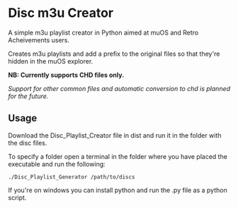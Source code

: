 # Disc m3u Creator

A simple m3u playlist creator in Python aimed at muOS and Retro Acheivements users.

Creates m3u playlists and add a prefix to the original files so that they're hidden in the muOS explorer.

**NB: Currently supports CHD files only.**

*Support for other common files and automatic conversion to chd is planned for the future.*

## Usage

Download the Disc_Playlist_Creator file in dist and run it in the folder with the disc files.

To specify a folder open a terminal in the folder where you have placed the executable and run the following:

`./Disc_Playlist_Generator /path/to/discs`

If you're on windows you can install python and run the .py file as a python script.
